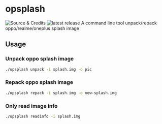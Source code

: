 # opsplash
![Source & Credits](https://github.com/affggh/opsplash)
![latest release](https://github.com/affggh/opsplash/releases/)
A command line tool unpack/repack oppo/realme/oneplus splash image






## Usage
### Unpack oppo splash image    
``` sh
./opsplash unpack -i splash.img -o pic
```
    
### Repack oppo splash image
``` sh
./opsplash repack -i splash.img -o new-splash.img
```

### Only read image info
``` sh
./opsplash readinfo -i splash.img
```

